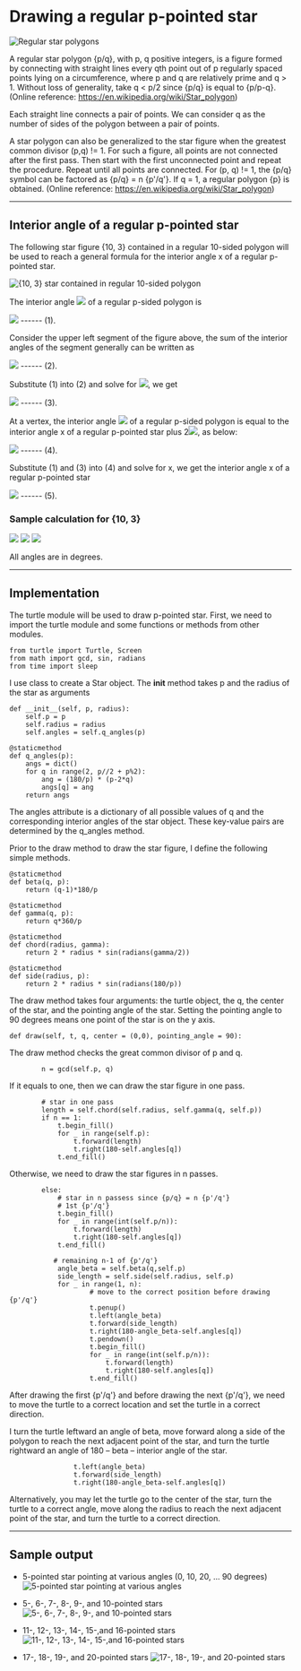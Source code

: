 # Drawing a regular p-pointed star

![Regular star polygons](https://github.com/liawhs/p-pointed-star/blob/master/readme-imgs/Regular_star_polygons.png)


A regular star polygon {p/q}, with p, q positive integers, is a figure formed by connecting with straight lines every qth point out of p regularly spaced points lying on a circumference, where p and q are relatively prime and q > 1. Without loss of generality, take q < p/2 since {p/q} is equal to {p/p-q}. (Online reference: https://en.wikipedia.org/wiki/Star_polygon) 


Each straight line connects a pair of points. We can consider q as the number of sides of the polygon between a pair of points.


A star polygon can also be generalized to the star figure when the greatest common divisor (p,q) != 1. For such a figure, all points are not connected after the first pass. Then start with the first unconnected point and repeat the procedure. Repeat until all points are connected. For (p, q) != 1, the {p/q} symbol can be factored as {p/q} = n {p'/q'}. If q = 1, a regular polygon {p} is obtained. (Online reference: https://en.wikipedia.org/wiki/Star_polygon)


---
## Interior angle of a regular p-pointed star
The following star figure {10, 3} contained in a regular 10-sided polygon will be used to reach a general formula for the interior angle x of a regular p-pointed star.


![{10, 3} star contained in regular 10-sided polygon](https://github.com/liawhs/p-pointed-star/blob/master/readme-imgs/%7B10%2C3%7D_star_contained_n_regular_10-sided_polygon.png)


The interior angle <img src="https://render.githubusercontent.com/render/math?math=\alpha"> of a regular p-sided polygon is

<img src="https://render.githubusercontent.com/render/math?math=\alpha = {180\times(p-2)}/{p}">  ------  (1).


Consider the upper left segment of the figure above, the sum of the interior angles of the segment generally can be written as

<img src="https://render.githubusercontent.com/render/math?math=(q-1)\alpha \%2B 2\beta=180(q-1)">  ------  (2).


Substitute (1) into (2) and solve for <img src="https://render.githubusercontent.com/render/math?math=\beta">, we get

<img src="https://render.githubusercontent.com/render/math?math=\beta = \frac{180}{p}(q-1)">  ------  (3).


At a vertex, the interior angle <img src="https://render.githubusercontent.com/render/math?math=\alpha"> of a regular p-sided polygon is equal to the interior angle x of a regular p-pointed star plus 2<img src="https://render.githubusercontent.com/render/math?math=\beta">, as below:

<img src="https://render.githubusercontent.com/render/math?math=\alpha = x \%2B 2\beta">  ------  (4).


Substitute (1) and (3) into (4) and solve for x, we get the interior angle x of a regular p-pointed star

<img src="https://render.githubusercontent.com/render/math?math=\large x = \frac{180}{p}[p - 2q]">  ------  (5).



### Sample calculation for {10, 3}

<img src="https://render.githubusercontent.com/render/math?math=\alpha  = {180\times(p-2)}/{p} = {180\times(10-2)}/{10} = 144">


<img src="https://render.githubusercontent.com/render/math?math=\beta = 180(q -1)/p = 180(2)/10 = 36">


<img src="https://render.githubusercontent.com/render/math?math=x = \frac{180}{p}[p-2q] = \frac{180}{10}[10-2(3)] = 72">


All angles are in degrees.



---
## Implementation

The turtle module will be used to draw p-pointed star. First, we need to import the turtle module and some functions or methods from other modules.

```
from turtle import Turtle, Screen 
from math import gcd, sin, radians
from time import sleep 
``` 
  
       
I use class to create a Star object. The __init__ method takes p and the radius of the star as arguments

    def __init__(self, p, radius):
        self.p = p
        self.radius = radius
        self.angles = self.q_angles(p)

    @staticmethod    
    def q_angles(p):
        angs = dict()
        for q in range(2, p//2 + p%2):
            ang = (180/p) * (p-2*q)
            angs[q] = ang
        return angs


The angles attribute is a dictionary of all possible values of q and the corresponding interior angles of the star object. These key-value pairs are determined by the q_angles method.


Prior to the draw method to draw the star figure, I define the following simple methods.

    @staticmethod
    def beta(q, p):
        return (q-1)*180/p

    @staticmethod
    def gamma(q, p):
        return q*360/p

    @staticmethod
    def chord(radius, gamma):
        return 2 * radius * sin(radians(gamma/2))

    @staticmethod
    def side(radius, p):
        return 2 * radius * sin(radians(180/p))


The draw method takes four arguments: the turtle object, the q, the center of the star, and the pointing angle of the star. Setting the pointing angle to 90 degrees means one point of the star is on the y axis.

    def draw(self, t, q, center = (0,0), pointing_angle = 90):

The draw method checks the great common divisor of p and q. 
```
        n = gcd(self.p, q)
```

If it equals to one, then we can draw the star figure in one pass.
```
        # star in one pass
        length = self.chord(self.radius, self.gamma(q, self.p))
        if n == 1:
            t.begin_fill()
            for _ in range(self.p):
                t.forward(length)
                t.right(180-self.angles[q])
            t.end_fill() 
```

Otherwise, we need to draw the star figures in n passes.
```
        else:
            # star in n passess since {p/q} = n {p'/q'}
            # 1st {p'/q'}
            t.begin_fill()
            for _ in range(int(self.p/n)):
                t.forward(length)
                t.right(180-self.angles[q])
            t.end_fill() 

           # remaining n-1 of {p'/q'}
            angle_beta = self.beta(q,self.p)
            side_length = self.side(self.radius, self.p)
            for _ in range(1, n):
                    # move to the correct position before drawing {p'/q'}
                    t.penup()
                    t.left(angle_beta)
                    t.forward(side_length)
                    t.right(180-angle_beta-self.angles[q])
                    t.pendown()
                    t.begin_fill()
                    for _ in range(int(self.p/n)):
                        t.forward(length)
                        t.right(180-self.angles[q])
                    t.end_fill()         
```

After drawing the first {p'/q'} and before drawing the next {p'/q'}, we need to move the turtle to a correct location and set the turtle in a correct direction. 

I turn the turtle leftward an angle of beta, move forward along a side of the polygon to reach the next adjacent point of the star, and turn the turtle rightward an angle of 180 – beta – interior angle of the star.

                    t.left(angle_beta)
                    t.forward(side_length)
                    t.right(180-angle_beta-self.angles[q])


Alternatively, you may let the turtle go to the center of the star, turn the turtle to a correct angle, move along the radius to reach the next adjacent point of the star, and turn the turtle to a correct direction.

---
## Sample output

 - 5-pointed star pointing at various angles (0, 10, 20, ... 90 degrees)
 ![5-pointed star pointing at various angles](https://github.com/liawhs/p-pointed-star/blob/master/readme-imgs/5-pointed%20star%20pointing%20at%20various%20angles.png)


 - 5-, 6-, 7-, 8-, 9-, and 10-pointed stars
 ![5-, 6-, 7-, 8-, 9-, and 10-pointed stars](https://github.com/liawhs/p-pointed-star/blob/master/readme-imgs/5%20to%2010-pointed%20stars.png)


 - 11-, 12-, 13-, 14-, 15-,and 16-pointed stars
 ![11-, 12-, 13-, 14-, 15-,and 16-pointed stars](https://github.com/liawhs/p-pointed-star/blob/master/readme-imgs/11%20to%2016-pointed%20stars.png)


 - 17-, 18-, 19-, and 20-pointed stars
 ![17-, 18-, 19-, and 20-pointed stars](https://github.com/liawhs/p-pointed-star/blob/master/readme-imgs/17%20to%2020-pointed%20stars.png)
